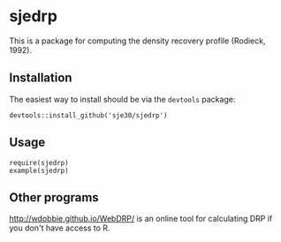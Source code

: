 # sjedrp

This is a package for computing the density recovery profile (Rodieck,
1992).


## Installation

The easiest way to install should be via the `devtools` package:


```
devtools::install_github('sje30/sjedrp')
```

## Usage

```
require(sjedrp)
example(sjedrp)
```


## Other programs

<http://wdobbie.github.io/WebDRP/> is an online tool for calculating
DRP if you don't have access to R.
